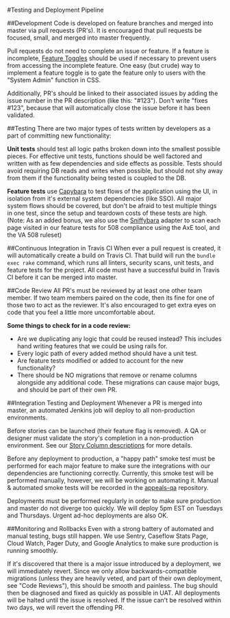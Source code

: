 #Testing and Deployment Pipeline

##Development
Code is developed on feature branches and merged into master via pull requests (PR's). It is encouraged that pull requests be focused, small, and merged into master frequently. 

Pull requests do not need to complete an issue or feature. If a feature is incomplete, [Feature Toggles](http://martinfowler.com/bliki/FeatureToggle.html) should be used if necessary to prevent users from accessing the incomplete feature. One easy (but crude) way to implement a feature toggle is to gate the feature only to users with the "System Admin" function in CSS.

Additionally, PR's should be linked to their associated issues by adding the issue number in the PR description (like this: "#123"). Don't write "fixes #123", because that will automatically close the issue before it has been validated.

##Testing
There are two major types of tests written by developers as a part of committing new functionality:

**Unit tests** should test all logic paths broken down into the smallest possible pieces. For effective unit tests, functions should be well factored and written with as few dependencies and side effects as possible. Tests should avoid requiring DB reads and writes when possible, but should not shy away from them if the functionality being tested is coupled to the DB.

**Feature tests** use [Capybara](https://github.com/teamcapybara/capybara) to test flows of the application using the UI, in isolation from it's external system dependencies (like SSO). All major system flows should be covered, but don't be afraid to test multiple things in one test, since the setup and teardown costs of these tests are high. (Note: As an added bonus, we also use the [Sniffybara](https://github.com/department-of-veterans-affairs/sniffybara) adapter to scan each page visited in our feature tests for 508 compliance using the AxE tool, and the VA 508 ruleset)

##Continuous Integration in Travis CI
When ever a pull request is created, it will automatically create a build on Travis CI. That build will run the `bundle exec rake` command, which runs all linters, security scans, unit tests, and feature tests for the project. All code must have a successful build in Travis CI before it can be merged into master.

##Code Review
All PR's must be reviewed by at least one other team member. If two team members paired on the code, then its fine for one of those two to act as the reviewer. It's also encouraged to get extra eyes on code that you feel a little more uncomfortable about.

**Some things to check for in a code review:**
- Are we duplicating any logic that could be reused instead? This includes hand writing features that we could be using rails for.
- Every logic path of every added method should have a unit test.
- Are feature tests modified or added to account for the new functionality?
- There should be NO migrations that remove or rename columns alongside any additional code. These migrations can cause major bugs, and should be part of their own PR.

##Integration Testing and Deployment
Whenever a PR is merged into master, an automated Jenkins job will deploy to all non-production environments.

Before stories can be launched (their feature flag is removed). A QA or designer must validate the story's completion in a non-production environment. See our [Story Column descriptions](/docs/process.md) for more details. 

Before any deployment to production, a "happy path" smoke test must be performed for each major feature to make sure the integrations with our dependencies are functioning correctly. Currently, this smoke test will be performed manually, however, we will be working on automating it. Manual & automated smoke tests will be recorded in the [appeals-qa](https://github.com/department-of-veterans-affairs/appeals-qa) repository.

Deployments must be performed regularly in order to make sure production and master do not diverge too quickly. We will deploy 5pm EST on Tuesdays and Thursdays. Urgent ad-hoc deployments are also OK.

##Monitoring and Rollbacks
Even with a strong battery of automated and manual testing, bugs still happen. We use Sentry, Caseflow Stats Page, Cloud Watch, Pager Duty, and Google Analytics to make sure production is running smoothly.

If it's discovered that there is a major issue introduced by a deployment, we will immediately revert. Since we only allow backwards-compatible migrations (unless they are heavily veted, and part of their own deployment, see "Code Reviews"), this should be smooth and painless. The bug should then be diagnosed and fixed as quickly as possible in UAT. All deployments will be halted until the issue is resolved. If the issue can't be resolved within two days, we will revert the offending PR.
